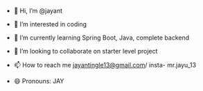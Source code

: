 - 👋 Hi, I’m @jayant
 
- 👀 I’m interested in coding
  
- 🌱 I’m currently learning Spring Boot, Java, complete backend
 
- 💞️ I’m looking to collaborate on starter level project
 
- 📫 How to reach me jayantingle13@gmail.com/ insta- mr.jayu_13
 
- 😄 Pronouns: JAY


<!---
jay11nt/jay11nt is a ✨ special ✨ repository because its `README.md` (this file) appears on your GitHub profile.
You can click the Preview link to take a look at your changes.
--->
